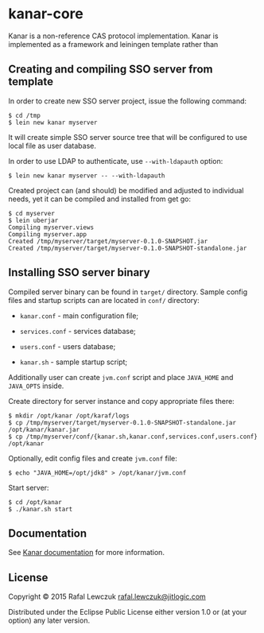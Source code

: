 # kanar-core

Kanar is a non-reference CAS protocol implementation. Kanar is implemented as a framework and 
leiningen template rather than 

## Creating and compiling SSO server from template

In order to create new SSO server project, issue the following command:

```
$ cd /tmp
$ lein new kanar myserver
```

It will create simple SSO server source tree that will be configured to use local file as user database.

In order to use LDAP to authenticate, use `--with-ldapauth` option:

```
$ lein new kanar myserver -- --with-ldapauth
```

Created project can (and should) be modified and adjusted to individual needs, yet it can be compiled and
installed from get go:

```
$ cd myserver
$ lein uberjar
Compiling myserver.views
Compiling myserver.app
Created /tmp/myserver/target/myserver-0.1.0-SNAPSHOT.jar
Created /tmp/myserver/target/myserver-0.1.0-SNAPSHOT-standalone.jar
```

## Installing SSO server binary

Compiled server binary can be found in `target/` directory. Sample config files and startup scripts can
are located in `conf/` directory:

* `kanar.conf` - main configuration file;

* `services.conf` - services database;

* `users.conf` - users database;

* `kanar.sh` - sample startup script;

Additionally user can create `jvm.conf` script and place `JAVA_HOME` and `JAVA_OPTS` inside.

Create directory for server instance and copy appropriate files there:

```
$ mkdir /opt/kanar /opt/karaf/logs
$ cp /tmp/myserver/target/myserver-0.1.0-SNAPSHOT-standalone.jar /opt/kanar/kanar.jar
$ cp /tmp/myserver/conf/{kanar.sh,kanar.conf,services.conf,users.conf} /opt/kanar
```

Optionally, edit config files and create `jvm.conf` file:

```
$ echo "JAVA_HOME=/opt/jdk8" > /opt/kanar/jvm.conf
```

Start server:

```
$ cd /opt/kanar
$ ./kanar.sh start
```

## Documentation

See [Kanar documentation](http://kanar.io/) for more information.

## License

Copyright © 2015 Rafal Lewczuk <rafal.lewczuk@jitlogic.com>

Distributed under the Eclipse Public License either version 1.0 or (at
your option) any later version.
